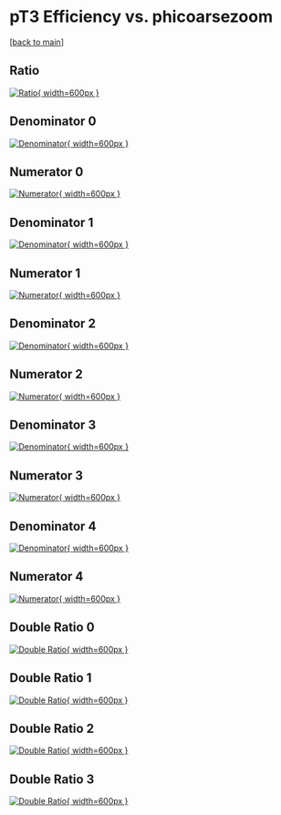 # pT3 Efficiency vs. phicoarsezoom

[[back to main](./)]



## Ratio

[![Ratio](../mtv/var/pT3_loweta_321_-1_eff_phicoarsezoom.png){ width=600px }](../mtv/var/pT3_loweta_321_-1_eff_phicoarsezoom.pdf)

## Denominator 0

[![Denominator](../mtv/den/pT3_loweta_321_-1_eff_phicoarsezoom_den0.png){ width=600px }](../mtv/den/pT3_loweta_321_-1_eff_phicoarsezoom_den0.pdf)

## Numerator 0

[![Numerator](../mtv/num/pT3_loweta_321_-1_eff_phicoarsezoom_num0.png){ width=600px }](../mtv/num/pT3_loweta_321_-1_eff_phicoarsezoom_num0.pdf)

## Denominator 1

[![Denominator](../mtv/den/pT3_loweta_321_-1_eff_phicoarsezoom_den1.png){ width=600px }](../mtv/den/pT3_loweta_321_-1_eff_phicoarsezoom_den1.pdf)

## Numerator 1

[![Numerator](../mtv/num/pT3_loweta_321_-1_eff_phicoarsezoom_num1.png){ width=600px }](../mtv/num/pT3_loweta_321_-1_eff_phicoarsezoom_num1.pdf)

## Denominator 2

[![Denominator](../mtv/den/pT3_loweta_321_-1_eff_phicoarsezoom_den2.png){ width=600px }](../mtv/den/pT3_loweta_321_-1_eff_phicoarsezoom_den2.pdf)

## Numerator 2

[![Numerator](../mtv/num/pT3_loweta_321_-1_eff_phicoarsezoom_num2.png){ width=600px }](../mtv/num/pT3_loweta_321_-1_eff_phicoarsezoom_num2.pdf)

## Denominator 3

[![Denominator](../mtv/den/pT3_loweta_321_-1_eff_phicoarsezoom_den3.png){ width=600px }](../mtv/den/pT3_loweta_321_-1_eff_phicoarsezoom_den3.pdf)

## Numerator 3

[![Numerator](../mtv/num/pT3_loweta_321_-1_eff_phicoarsezoom_num3.png){ width=600px }](../mtv/num/pT3_loweta_321_-1_eff_phicoarsezoom_num3.pdf)

## Denominator 4

[![Denominator](../mtv/den/pT3_loweta_321_-1_eff_phicoarsezoom_den4.png){ width=600px }](../mtv/den/pT3_loweta_321_-1_eff_phicoarsezoom_den4.pdf)

## Numerator 4

[![Numerator](../mtv/num/pT3_loweta_321_-1_eff_phicoarsezoom_num4.png){ width=600px }](../mtv/num/pT3_loweta_321_-1_eff_phicoarsezoom_num4.pdf)

## Double Ratio 0

[![Double Ratio](../mtv/ratio/pT3_loweta_321_-1_eff_phicoarsezoom_ratio0.png){ width=600px }](../mtv/ratio/pT3_loweta_321_-1_eff_phicoarsezoom_ratio0.pdf)

## Double Ratio 1

[![Double Ratio](../mtv/ratio/pT3_loweta_321_-1_eff_phicoarsezoom_ratio1.png){ width=600px }](../mtv/ratio/pT3_loweta_321_-1_eff_phicoarsezoom_ratio1.pdf)

## Double Ratio 2

[![Double Ratio](../mtv/ratio/pT3_loweta_321_-1_eff_phicoarsezoom_ratio2.png){ width=600px }](../mtv/ratio/pT3_loweta_321_-1_eff_phicoarsezoom_ratio2.pdf)

## Double Ratio 3

[![Double Ratio](../mtv/ratio/pT3_loweta_321_-1_eff_phicoarsezoom_ratio3.png){ width=600px }](../mtv/ratio/pT3_loweta_321_-1_eff_phicoarsezoom_ratio3.pdf)

